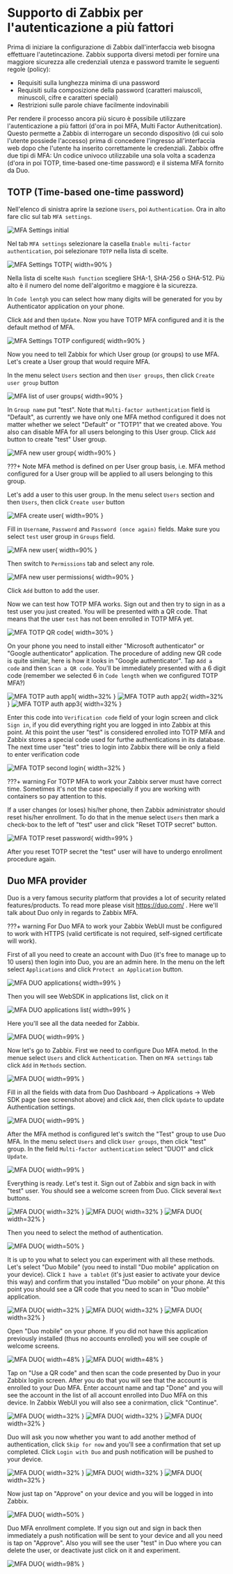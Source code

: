 # Supporto di Zabbix per l'autenticazione a più fattori

Prima di iniziare la configurazione di Zabbix dall'interfaccia web bisogna effettuare l'autetincazione. Zabbix supporta diversi metodi per fornire una maggiore sicurezza alle credenziali utenza e password tramite le seguenti regole (policy):

- Requisiti sulla lunghezza minima di una password
- Requisiti sulla composizione della password (caratteri maiuscoli, minuscoli, cifre e caratteri speciali)
- Restrizioni sulle parole chiave facilmente indovinabili

Per rendere il processo ancora più sicuro è possibile utilizzare l'autenticazione a più fattori (d'ora in poi MFA, Multi Factor Authenitcation). Questo permette a Zabbix di interrogare un secondo dispositivo (di cui solo l'utente possiede l'accesso) prima di concedere l'ingresso all'interfaccia web dopo che l'utente ha inserito correttamente le credenziali. Zabbix offre due tipi di MFA: Un codice univoco utilizzabile una sola volta a scadenza (d'ora in poi TOTP, time-based one-time password) e il sistema MFA fornito da Duo.

## TOTP (Time-based one-time password)

Nell'elenco di sinistra aprire la sezione ```Users```, poi ```Authentication```. Ora in alto fare clic sul tab ```MFA settings```.

![MFA Settings initial](image/mfa_settings_initial.png)

Nel tab ```MFA settings``` selezionare la casella ```Enable multi-factor authentication```, poi selezionare ```TOTP``` nella lista di scelte.

![MFA Settings TOTP](image/mfa_settings_TOTP_new.png){ width=90% }

Nella lista di scelte ```Hash function``` scegliere SHA-1, SHA-256 o SHA-512. Più alto è il numero del nome dell'algoritmo e maggiore è la sicurezza.

In ```Code lentgh``` you can select how many digits will be generated for you by Authenticator application on your phone.

Click ```Add``` and then ```Update```. Now you have TOTP MFA configured and it is the default method of MFA.

![MFA Settings TOTP configured](image/mfa_settings_TOTP_configured.png){ width=90% }

Now you need to tell Zabbix for which User group (or groups) to use MFA. Let's create a User group that would require MFA.

In the menu select ```Users``` section and then ```User groups```, then click ```Create user group``` button

![MFA list of user groups](image/mfa_create_user_groups.png){ width=90% }

In ```Group name``` put "test". Note that ```Multi-factor authentication``` field is "Default", as currently we have only one MFA method configured it does not matter whether we select "Default" or "TOTP1" that we created above. You also can disable MFA for all users belonging to this User group. Click ```Add``` button to create "test" User group.

![MFA new user group](image/mfa_new_user_group.png){ width=90% }

???+ Note
    MFA method is defined on per User group basis, i.e. MFA method configured for a User group will be applied to all users belonging to this group.

Let's add a user to this user group. In the menu select ```Users``` section and then ```Users```, then click ```Create user``` button

![MFA create user](image/mfa_create_user.png){ width=90% }

Fill in ```Username```, ```Password``` and ```Password (once again)``` fields. Make sure you select ```test``` user group in ```Groups``` field.

![MFA new user](image/mfa_new_user.png){ width=90% }

Then switch to ```Permissions``` tab and select any role.

![MFA new user permissions](image/mfa_new_user_permissions.png){ width=90% }

Click ```Add``` button to add the user.

Now we can test how TOTP MFA works. Sign out and then try to sign in as a test user you just created. You will be presented with a QR code. That means that the user ```test``` has not been enrolled in TOTP MFA yet.

![MFA TOTP QR code](image/mfa_totp_qr_code.png){ width=30% }

On your phone you need to install either "Microsoft authenticator" or "Google authenticator" application. The procedure of adding new QR code is quite similar, here is how it looks in "Google authenticator". Tap ```Add a code``` and then ```Scan a QR code```. You'll be immediately presented with a 6 digit code (remember we selected 6 in ```Code length``` when we configured TOTP MFA?)

![MFA TOTP auth app1](image/mfa_totp_auth_app1.png){ width=32% }
![MFA TOTP auth app2](image/mfa_totp_auth_app2.png){ width=32% }
![MFA TOTP auth app3](image/mfa_totp_auth_app3.png){ width=32% }

Enter this code into ```Verification code``` field of your login screen and click ```Sign in```, if you did everything right you are logged in into Zabbix at this point. At this point the user "test" is considered enrolled into TOTP MFA and Zabbix stores a special code used for furthe authentications in its database. The next time user "test" tries to login into Zabbix there will be only a field to enter verification code

![MFA TOTP second login](image/mfa_totp_second_login.png){ width=32% }

???+ warning
    For TOTP MFA to work your Zabbix server must have correct time. Sometimes it's not the case especially if you are working with containers so pay attention to this.

If a user changes (or loses) his/her phone, then Zabbix administrator should reset his/her enrollment. To do that in the menue select ```Users``` then mark a check-box to the left of "test" user and click "Reset TOTP secret" button.

![MFA TOTP reset password](image/mfa_totp_reset_password.png){ width=99% }

After you reset TOTP secret the "test" user will have to undergo enrollment procedure again.

## Duo MFA provider

 Duo is a very famous security platform that provides a lot of security related features/products. To read more please visit https://duo.com/ . Here we'll talk about Duo only in regards to Zabbix MFA.

???+ warning
    For Duo MFA to work your Zabbix WebUI must be configured to work with HTTPS (valid certificate is not required, self-signed certificate will work).

First of all you need to create an account with Duo (it's free to manage up to 10 users) then login into Duo, you are an admin here. In the menu on the left select ```Applications``` and click ```Protect an Application``` button.

![MFA DUO applications](image/mfa_duo_applications.png){ width=99% }

Then you will see WebSDK in applications list, click on it

![MFA DUO applications list](image/mfa_duo_applications_list.png){ width=99% }

Here you'll see all the data needed for Zabbix.

![MFA DUO ](image/mfa_duo_data.png){ width=99% }

Now let's go to Zabbix. First we need to configure Duo MFA metod. In the menue select ```Users``` and click ```Authentication```. Then on ```MFA settings``` tab click ```Add``` in ```Methods``` section.

![MFA DUO ](image/mfa_duo_add_method.png){ width=99% }

Fill in all the fields with data from Duo Dashboard -> Applications -> Web SDK page (see screenshot above) and click ```Add```, then click ```Update``` to update Authentication settings.

![MFA DUO ](image/mfa_duo_method_data.png){ width=99% }

After the MFA method is configured let's switch the "Test" group to use Duo MFA. In the menu select ```Users``` and click ```User groups```, then click "test" group. In the field ```Multi-factor authentication``` select "DUO1" and click ```Update```.

![MFA DUO ](image/mfa_duo_user_group.png){ width=99% }

Everything is ready. Let's test it. Sign out of Zabbix and sign back in with "test" user. You should see a welcome screen from Duo. Click several ```Next``` buttons.
 
![MFA DUO ](image/mfa_duo_welcome.png){ width=32% }
![MFA DUO ](image/mfa_duo_welcome1.png){ width=32% }
![MFA DUO ](image/mfa_duo_welcome2.png){ width=32% }

Then you need to select the method of authentication.

![MFA DUO ](image/mfa_duo_auth_method.png){ width=50% }

It is up to you what to select you can experiment with all these methods. Let's select "Duo Mobile" (you need to install "Duo mobile" application on your device). Click ```I have a tablet``` (it's just easier to activate your device this way) and confirm that you installed "Duo mobile" on your phone. At this point you should see a QR code that you need to scan in "Duo mobile" application.

![MFA DUO ](image/mfa_duo_duo_app.png){ width=32% }
![MFA DUO ](image/mfa_duo_confirm_app_installed.png){ width=32% }
![MFA DUO ](image/mfa_duo_scan_qr.png){ width=32% }

Open "Duo mobile" on your phone. If you did not have this application previously installed (thus no accounts enrolled) you will see couple of welcome screens.

![MFA DUO ](image/mfa_duo_phone_welcome.png){ width=48% }
![MFA DUO ](image/mfa_duo_phone_add_account.png){ width=48% }

Tap on "Use a QR code" and then scan the code presented by Duo in your Zabbix logiin screen. After you do that you will see that the account is enrolled to your Duo MFA. Enter account name and tap "Done" and you will see the account in the list of all account enrolled into Duo MFA on this device. In Zabbix WebUI you will also see a conirmation, click "Continue".

![MFA DUO ](image/mfa_duo_phone_account_added.png){ width=32% }
![MFA DUO ](image/mfa_duo_phone_accounts.png){ width=32% }
![MFA DUO ](image/mfa_duo_enrollement_confirmation.png){ width=32% }

Duo will ask you now whether you want to add another method of authentication, click ```Skip for now``` and you'll see a confirmation that set up completed. Click ```Login with Duo``` and push notification will be pushed to your device.

![MFA DUO ](image/mfa_duo_another_method.png){ width=32% }
![MFA DUO ](image/mfa_duo_setup_completed.png){ width=32% }
![MFA DUO ](image/mfa_duo_push_sent.png){ width=32% }

Now just tap on "Approve" on your device and you will be logged in into Zabbix.

![MFA DUO ](image/mfa_duo_phone_push_notification.png){ width=50% }

Duo MFA enrollment complete. If you sign out and sign in back then immediately a push notification will be sent to your device and all you need is tap on "Approve". Also you will see the user "test" in Duo where you can delete the user, or deactivate just click on it and experiment.

![MFA DUO ](image/mfa_duo_users.png){ width=98% }

